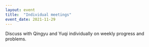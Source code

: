 ```yaml
---
layout: event
title:  "Individual meetings"
event_date: 2021-11-29
---
```


Discuss with Qingyu and Yuqi individually on weekly progress and problems.
